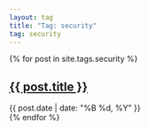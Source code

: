 ```yaml
---
layout: tag
title: "Tag: security"
tag: security
---
```


{% for post in site.tags.security %}
<article class="post">
    <h2><a href="/secVlog{{ post.url }}">{{ post.title }}</a></h2>
    <div class="post-meta">
        <span class="date">{{ post.date | date: "%B %d, %Y" }}</span>
    </div>
</article>
{% endfor %}
